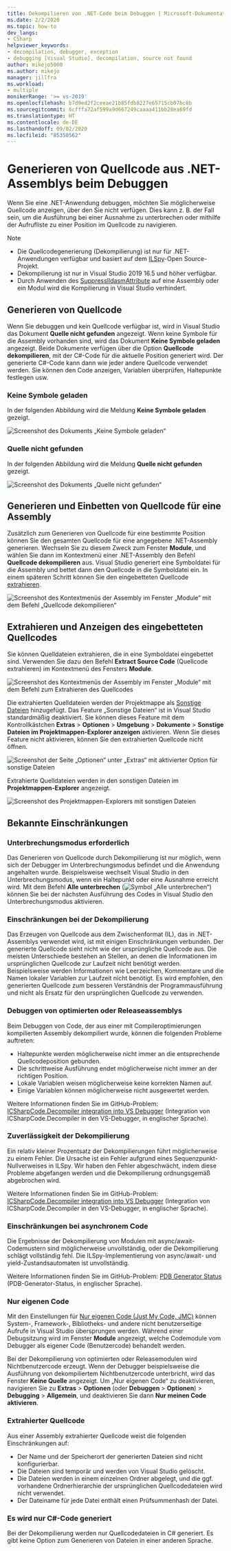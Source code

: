 ```yaml
---
title: Dekompilieren von .NET-Code beim Debuggen | Microsoft-Dokumentation
ms.date: 2/2/2020
ms.topic: how-to
dev_langs:
- CSharp
helpviewer_keywords:
- decompilation, debugger, exception
- debugging [Visual Studio], decompilation, source not found
author: mikejo5000
ms.author: mikejo
manager: jillfra
ms.workload:
- multiple
monikerRange: '>= vs-2019'
ms.openlocfilehash: b7d9ed2f2ceeae21b85fdb8227e65715cb07bc8b
ms.sourcegitcommit: 6cfffa72af599a9d667249caaaa411bb28ea69fd
ms.translationtype: HT
ms.contentlocale: de-DE
ms.lasthandoff: 09/02/2020
ms.locfileid: "85350562"
---
```

# <a name="generate-source-code-from-net-assemblies-while-debugging"></a>Generieren von Quellcode aus .NET-Assemblys beim Debuggen

Wenn Sie eine .NET-Anwendung debuggen, möchten Sie möglicherweise Quellcode anzeigen, über den Sie nicht verfügen. Dies kann z. B. der Fall sein, um die Ausführung bei einer Ausnahme zu unterbrechen oder mithilfe der Aufrufliste zu einer Position im Quellcode zu navigieren.

> [!NOTE]
> * Die Quellcodegenerierung (Dekompilierung) ist nur für .NET-Anwendungen verfügbar und basiert auf dem [ILSpy](https://github.com/icsharpcode/ILSpy)-Open Source-Projekt.
> * Dekompilierung ist nur in Visual Studio 2019 16.5 und höher verfügbar.
> * Durch Anwenden des [SuppressIldasmAttribute](https://docs.microsoft.com/dotnet/api/system.runtime.compilerservices.suppressildasmattribute) auf eine Assembly oder ein Modul wird die Kompilierung in Visual Studio verhindert.

## <a name="generate-source-code"></a>Generieren von Quellcode

Wenn Sie debuggen und kein Quellcode verfügbar ist, wird in Visual Studio das Dokument **Quelle nicht gefunden** angezeigt. Wenn keine Symbole für die Assembly vorhanden sind, wird das Dokument **Keine Symbole geladen** angezeigt. Beide Dokumente verfügen über die Option **Quellcode dekompilieren**, mit der C#-Code für die aktuelle Position generiert wird. Der generierte C#-Code kann dann wie jeder andere Quellcode verwendet werden. Sie können den Code anzeigen, Variablen überprüfen, Haltepunkte festlegen usw.

### <a name="no-symbols-loaded"></a>Keine Symbole geladen

In der folgenden Abbildung wird die Meldung **Keine Symbole geladen** gezeigt.

![Screenshot des Dokuments „Keine Symbole geladen“](media/decompilation-no-symbol-found.png)

### <a name="source-not-found"></a>Quelle nicht gefunden

In der folgenden Abbildung wird die Meldung **Quelle nicht gefunden** gezeigt.

![Screenshot des Dokuments „Quelle nicht gefunden“](media/decompilation-no-source-found.png)

## <a name="generate-and-embed-sources-for-an-assembly"></a>Generieren und Einbetten von Quellcode für eine Assembly

Zusätzlich zum Generieren von Quellcode für eine bestimmte Position können Sie den gesamten Quellcode für eine angegebene .NET-Assembly generieren. Wechseln Sie zu diesem Zweck zum Fenster **Module**, und wählen Sie dann im Kontextmenü einer .NET-Assembly den Befehl **Quellcode dekompilieren** aus. Visual Studio generiert eine Symboldatei für die Assembly und bettet dann den Quellcode in die Symboldatei ein. In einem späteren Schritt können Sie den eingebetteten Quellcode [extrahieren](#extract-and-view-the-embedded-source-code).

![Screenshot des Kontextmenüs der Assembly im Fenster „Module“ mit dem Befehl „Quellcode dekompilieren“](media/decompilation-decompile-source-code.png)

## <a name="extract-and-view-the-embedded-source-code"></a>Extrahieren und Anzeigen des eingebetteten Quellcodes

Sie können Quelldateien extrahieren, die in eine Symboldatei eingebettet sind. Verwenden Sie dazu den Befehl **Extract Source Code** (Quellcode extrahieren) im Kontextmenü des Fensters **Module**.

![Screenshot des Kontextmenüs der Assembly im Fenster „Module“ mit dem Befehl zum Extrahieren des Quellcodes](media/decompilation-extract-source-code.png)

Die extrahierten Quelldateien werden der Projektmappe als [Sonstige Dateien](../ide/reference/miscellaneous-files.md) hinzugefügt. Das Feature „Sonstige Dateien“ ist in Visual Studio standardmäßig deaktiviert. Sie können dieses Feature mit dem Kontrollkästchen **Extras** > **Optionen** > **Umgebung** > **Dokumente** > **Sonstige Dateien im Projektmappen-Explorer anzeigen** aktivieren. Wenn Sie dieses Feature nicht aktivieren, können Sie den extrahierten Quellcode nicht öffnen.

![Screenshot der Seite „Optionen“ unter „Extras“ mit aktivierter Option für sonstige Dateien](media/decompilation-tools-options-misc-files.png)

Extrahierte Quelldateien werden in den sonstigen Dateien im **Projektmappen-Explorer** angezeigt.

![Screenshot des Projektmappen-Explorers mit sonstigen Dateien](media/decompilation-solution-explorer.png)

## <a name="known-limitations"></a>Bekannte Einschränkungen

### <a name="requires-break-mode"></a>Unterbrechungsmodus erforderlich

Das Generieren von Quellcode durch Dekompilierung ist nur möglich, wenn sich der Debugger im Unterbrechungsmodus befindet und die Anwendung angehalten wurde. Beispielsweise wechselt Visual Studio in den Unterbrechungsmodus, wenn ein Haltepunkt oder eine Ausnahme erreicht wird. Mit dem Befehl **Alle unterbrechen** (![Symbol „Alle unterbrechen“](media/decompilation-break-all.png)) können Sie bei der nächsten Ausführung des Codes in Visual Studio den Unterbrechungsmodus aktivieren.

### <a name="decompilation-limitations"></a>Einschränkungen bei der Dekompilierung

Das Erzeugen von Quellcode aus dem Zwischenformat (IL), das in .NET-Assemblys verwendet wird, ist mit einigen Einschränkungen verbunden. Der generierte Quellcode sieht nicht wie der ursprüngliche Quellcode aus. Die meisten Unterschiede bestehen an Stellen, an denen die Informationen im ursprünglichen Quellcode zur Laufzeit nicht benötigt werden. Beispielsweise werden Informationen wie Leerzeichen, Kommentare und die Namen lokaler Variablen zur Laufzeit nicht benötigt. Es wird empfohlen, den generierten Quellcode zum besseren Verständnis der Programmausführung und nicht als Ersatz für den ursprünglichen Quellcode zu verwenden.

### <a name="debug-optimized-or-release-assemblies"></a>Debuggen von optimierten oder Releaseassemblys

Beim Debuggen von Code, der aus einer mit Compileroptimierungen kompilierten Assembly dekompiliert wurde, können die folgenden Probleme auftreten:
- Haltepunkte werden möglicherweise nicht immer an die entsprechende Quellcodeposition gebunden.
- Die schrittweise Ausführung endet möglicherweise nicht immer an der richtigen Position.
- Lokale Variablen weisen möglicherweise keine korrekten Namen auf.
- Einige Variablen können möglicherweise nicht ausgewertet werden.

Weitere Informationen finden Sie im GitHub-Problem: [ICSharpCode.Decompiler integration into VS Debugger](https://github.com/icsharpcode/ILSpy/issues/1901) (Integration von ICSharpCode.Decompiler in den VS-Debugger, in englischer Sprache).

### <a name="decompilation-reliability"></a>Zuverlässigkeit der Dekompilierung

Ein relativ kleiner Prozentsatz der Dekompilierungen führt möglicherweise zu einem Fehler. Die Ursache ist ein Fehler aufgrund eines Sequenzpunkt-Nullverweises in ILSpy.  Wir haben den Fehler abgeschwächt, indem diese Probleme abgefangen werden und die Dekompilierung ordnungsgemäß abgebrochen wird.

Weitere Informationen finden Sie im GitHub-Problem: [ICSharpCode.Decompiler integration into VS Debugger](https://github.com/icsharpcode/ILSpy/issues/1901) (Integration von ICSharpCode.Decompiler in den VS-Debugger, in englischer Sprache).

### <a name="limitations-with-async-code"></a>Einschränkungen bei asynchronem Code

Die Ergebnisse der Dekompilierung von Modulen mit async/await-Codemustern sind möglicherweise unvollständig, oder die Dekompilierung schlägt vollständig fehl. Die ILSpy-Implementierung von async/await- und yield-Zustandsautomaten ist unvollständig. 

Weitere Informationen finden Sie im GitHub-Problem: [PDB Generator Status](https://github.com/icsharpcode/ILSpy/issues/1422) (PDB-Generator-Status, in englischer Sprache).

### <a name="just-my-code"></a>Nur eigenen Code

Mit den Einstellungen für [Nur eigenen Code (Just My Code, JMC)](https://docs.microsoft.com/visualstudio/debugger/just-my-code) können System-, Framework-, Bibliotheks- und andere nicht benutzerseitige Aufrufe in Visual Studio übersprungen werden. Während einer Debugsitzung wird im Fenster **Module** angezeigt, welche Codemodule vom Debugger als eigener Code (Benutzercode) behandelt werden.

Bei der Dekompilierung von optimierten oder Releasemodulen wird Nichtbenutzercode erzeugt. Wenn der Debugger beispielsweise die Ausführung von dekompiliertem Nichtbenutzercode unterbricht, wird das Fenster **Keine Quelle** angezeigt. Um „Nur eigenen Code“ zu deaktivieren, navigieren Sie zu **Extras** > **Optionen** (oder **Debuggen** > **Optionen**) > **Debugging** > **Allgemein**, und deaktivieren Sie dann **Nur meinen Code aktivieren**.

### <a name="extracted-sources"></a>Extrahierter Quellcode

Aus einer Assembly extrahierter Quellcode weist die folgenden Einschränkungen auf:
- Der Name und der Speicherort der generierten Dateien sind nicht konfigurierbar.
- Die Dateien sind temporär und werden von Visual Studio gelöscht.
- Die Dateien werden in einem einzelnen Ordner abgelegt, und die ggf. vorhandene Ordnerhierarchie der ursprünglichen Quellcodedateien wird nicht verwendet.
- Der Dateiname für jede Datei enthält einen Prüfsummenhash der Datei.

### <a name="generated-code-is-c-only"></a>Es wird nur C#-Code generiert
Bei der Dekompilierung werden nur Quellcodedateien in C# generiert. Es gibt keine Option zum Generieren von Dateien in einer anderen Sprache.
